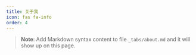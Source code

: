 ```yaml
---
title: 关于我
icon: fas fa-info
order: 4
---
```



> **Note**: Add Markdown syntax content to file `_tabs/about.md` and it will show up on this page.
